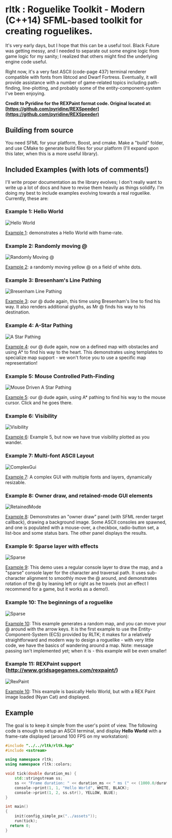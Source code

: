 # rltk : Roguelike Toolkit - Modern (C++14) SFML-based toolkit for creating roguelikes.

It's very early days, but I hope that this can be a useful tool. Black Future was getting messy, and I needed to separate out some 
engine logic from game logic for my sanity; I realized that others might find the underlying engine code useful.

Right now, it's a very fast ASCII (code-page 437) terminal renderer compatible with fonts from libtcod and Dwarf Fortress.
Eventually, it will provide assistance with a number of game-related topics including path-finding, line-plotting,
and probably some of the entity-component-system I've been enjoying.

**Credit to Pyridine for the REXPaint format code. Original located at: [https://github.com/pyridine/REXSpeeder](https://github.com/pyridine/REXSpeeder)**

## Building from source

You need SFML for your platform, Boost, and cmake. Make a "build" folder, and use CMake to generate build files for your platform (I'll expand upon this later, when this is a more useful library).

## Included Examples (with lots of comments!)

I'll write proper documentation as the library evolves; I don't really want to write up a lot of docs and have to revise them
heavily as things solidify. I'm doing my best to include examples evolving towards a real roguelike. Currently, these are:

### Example 1: Hello World
![Hello World](https://raw.githubusercontent.com/thebracket/rltk/master/tutorial_images/example1.png "Hello World")

[Example 1](https://github.com/thebracket/rltk/blob/master/examples/ex1/main.cpp): demonstrates a Hello World with frame-rate.

### Example 2: Randomly moving @
![Randomly Moving @](https://raw.githubusercontent.com/thebracket/rltk/master/tutorial_images/example2.gif "Randomly Moving @")

[Example 2](https://github.com/thebracket/rltk/blob/master/examples/ex2/main.cpp): a randomly moving yellow @ on a field of white dots.

### Example 3: Bresenham's Line Pathing
![Bresenham Line Pathing](https://raw.githubusercontent.com/thebracket/rltk/master/tutorial_images/example3.gif "Bresenham Line Pathing")

[Example 3](https://github.com/thebracket/rltk/blob/master/examples/ex3/main.cpp): our @ dude again, this time using Bresenham's line to find his way. It also renders additional glyphs, as Mr @ finds his way to his destination.

### Example 4: A-Star Pathing
![A Star Pathing](https://raw.githubusercontent.com/thebracket/rltk/master/tutorial_images/example4.gif "A Star Pathing")

[Example 4](https://github.com/thebracket/rltk/blob/master/examples/ex4/main.cpp): our @ dude again, now on a defined map with obstacles and using A* to find his way to the heart. This demonstrates using templates to specialize map support - we won't force you to use a specific map representation!

### Example 5: Mouse Controlled Path-Finding
![Mouse Driven A Star Pathing](https://raw.githubusercontent.com/thebracket/rltk/master/tutorial_images/example5.gif "Mouse Driven A Star Pathing")

[Example 5](https://github.com/thebracket/rltk/blob/master/examples/ex5/main.cpp): our @ dude again, using A* pathing to find his way to the mouse
cursor. Click and he goes there.

### Example 6: Visibility
![Visibility](https://raw.githubusercontent.com/thebracket/rltk/master/tutorial_images/example6.gif "Visibility")

[Example 6](https://github.com/thebracket/rltk/blob/master/examples/ex6/main.cpp): Example 5, but now we have true visibility plotted as you wander.

### Example 7: Multi-font ASCII Layout
![ComplexGui](https://raw.githubusercontent.com/thebracket/rltk/master/tutorial_images/example7.png "Complex GUI")

[Example 7](https://github.com/thebracket/rltk/blob/master/examples/ex7/main.cpp): A complex GUI with multiple fonts and layers, dynamically resizable.

### Example 8: Owner draw, and retained-mode GUI elements
![RetainedMode](https://raw.githubusercontent.com/thebracket/rltk/master/tutorial_images/example8.gif "Retained Mode")

[Example 8](https://github.com/thebracket/rltk/blob/master/examples/ex8/main.cpp): Demonstrates an "owner draw" panel (with SFML render target callback), drawing a background image. Some ASCII consoles are spawned, and one is populated with a mouse-over, a checkbox, radio-button set, a list-box and some status bars. The other panel displays the results.

### Example 9: Sparse layer with effects
![Sparse](https://raw.githubusercontent.com/thebracket/rltk/master/tutorial_images/example9.gif "Sparse")

[Example 9](https://github.com/thebracket/rltk/blob/master/examples/ex9/main.cpp): This demo uses a regular console layer to draw the map,
and a "sparse" console layer for the character and traversal path. It uses sub-character alignment to smoothly move the @ around, and
demonstrates rotation of the @ by leaning left or right as he travels (not an effect I recommend for a game, but it works as a demo!).

### Example 10: The beginnings of a roguelike
![Sparse](https://raw.githubusercontent.com/thebracket/rltk/master/tutorial_images/example10.gif "RogueBeginnings")

[Example 10](https://github.com/thebracket/rltk/blob/master/examples/ex10/main.cpp): This example generates a random map, and you can move your @ around with the arrow keys. It is the first example to use the Entity-Component-System (ECS) provided by RLTK; it makes for a relatively straightforward and modern way to design a roguelike - with very little code, we have the basics of wandering around a map. Note: message passing isn't implemented yet; when it is - this example will be even smaller!

### Example 11: REXPaint support (http://www.gridsagegames.com/rexpaint/)
![RexPaint](https://raw.githubusercontent.com/thebracket/rltk/master/tutorial_images/example11.png "RexPaint")

[Example 10](https://github.com/thebracket/rltk/blob/master/examples/ex11/main.cpp): This example is basically Hello World, but with a REX Paint image loaded (Nyan Cat) and displayed.


## Example
The goal is to keep it simple from the user's point of view. The following code is enough to setup an ASCII terminal,
and display **Hello World** with a frame-rate displayed (around 100 FPS on my workstation):

```c++
#include "../../rltk/rltk.hpp"
#include <sstream>

using namespace rltk;
using namespace rltk::colors;

void tick(double duration_ms) {
	std::stringstream ss;
	ss << "Frame duration: " << duration_ms << " ms (" << (1000.0/duration_ms) << " FPS).";
	console->print(1, 1, "Hello World", WHITE, BLACK);
	console->print(1, 2, ss.str(), YELLOW, BLUE);
}

int main()
{
	init(config_simple_px("../assets"));
	run(tick);
  return 0;
}
```
